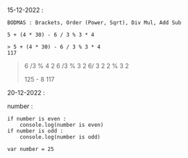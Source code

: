 15-12-2022 :

    BODMAS : Brackets, Order (Power, Sqrt), Div Mul, Add Sub

    5 + (4 * 30) - 6 / 3 % 3 * 4

    > 5 + (4 * 30) - 6 / 3 % 3 * 4
    117

> 6 /3 % 4
> 2
> 6 /3 % 3
> 2
> 6/ 3
> 2
> 2 % 3
> 2
>
> 125 - 8
> 117

20-12-2022 :

number :

    if number is even :
        console.log(number is even)
    if number is odd :
        console.log(number is odd)

    var number = 25
